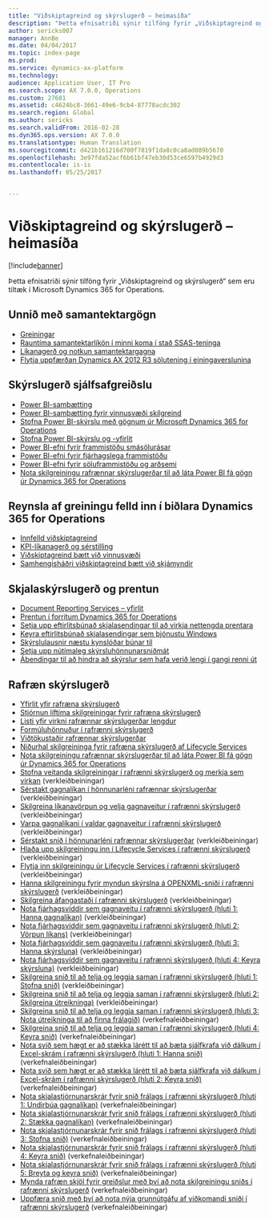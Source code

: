 ```yaml
---
title: "Viðskiptagreind og skýrslugerð – heimasíða"
description: "Þetta efnisatriði sýnir tilföng fyrir „Viðskiptagreind og skýrslugerð“ sem eru tiltæk í Microsoft Dynamics 365 for Operations."
author: sericks007
manager: AnnBe
ms.date: 04/04/2017
ms.topic: index-page
ms.prod: 
ms.service: dynamics-ax-platform
ms.technology: 
audience: Application User, IT Pro
ms.search.scope: AX 7.0.0, Operations
ms.custom: 27681
ms.assetid: c4624bc8-3661-49e6-9cb4-87778acdc302
ms.search.region: Global
ms.author: sericks
ms.search.validFrom: 2016-02-28
ms.dyn365.ops.version: AX 7.0.0
ms.translationtype: Human Translation
ms.sourcegitcommit: d421b161216d700f7819f1da8c0ca8ad089b5670
ms.openlocfilehash: 3e97fda52acf6b61bf47eb30d53ce6597b4929d3
ms.contentlocale: is-is
ms.lasthandoff: 05/25/2017


---
```


# <a name="bi-amp-reporting-home-page"></a>Viðskiptagreind og skýrslugerð – heimasíða

[!include[banner](../includes/banner.md)]


Þetta efnisatriði sýnir tilföng fyrir „Viðskiptagreind og skýrslugerð“ sem eru tiltæk í Microsoft Dynamics 365 for Operations. 

<a name="working-with-aggregate-data"></a>Unnið með samantektargögn
---------------------------

-   [Greiningar](analytics.md)
-   [Rauntíma samantektarlíkön í minni koma í stað SSAS-teninga](..\migration-upgrade\in-memory-real-time-aggregate-models.md)
-   [Líkanagerð og notkun samantektargagna](model-aggregate-data.md)
-   [Flytja uppfærðan Dynamics AX 2012 R3 sölutening í einingaverslunina](..\migration-upgrade\migrate-upgraded-cube-entity-store.md)

## <a name="self-service-reporting"></a>Skýrslugerð sjálfsafgreiðslu
-   [Power BI-samþætting](power-bi-integration.md)
-   [Power BI-samþætting fyrir vinnusvæði skilgreind](configure-power-bi-integration.md)
-   [Stofna Power BI-skýrslu með gögnum úr Microsoft Dynamics 365 for Operations](create-powerbi-report-data.md)
-   [Stofna Power BI-skýrslu og -yfirlit](create-powerbi-report-dashboard.md)
-   [Power BI-efni fyrir frammistöðu smásölurásar](retail-channel-performance-dashboard-power-bi-data.md)
-   [Power BI-efni fyrir fjárhagslega frammistöðu](financial-performance-power-bi-content-pack.md)
-   [Power BI-efni fyrir söluframmistöðu og arðsemi](sales-profitability-performance-content-pack.md)
-   [Nota skilgreiningu rafrænnar skýrslugerðar til að láta Power BI fá gögn úr Dynamics 365 for Operations](general-electronic-reporting-report-configuration-get-data-powerbi.md)

## <a name="building-embedded-analytical-experiences-in-the-dynamics-365-for-operations-client"></a>Reynsla af greiningu felld inn í biðlara Dynamics 365 for Operations
-   [Innfelld viðskiptagreind](analytics.md#embedded-business-intelligence)
-   [KPI-líkanagerð og sérstilling](analytics.md#kpi-modeling-and-customization)
-   [Viðskiptagreind bætt við vinnusvæði](add-bi-workspaces.md)
-   [Samhengisháðri viðskiptagreind bætt við skjámyndir](add-contextual-bi-forms.md)

## <a name="document-reporting-and-printing"></a>Skjalaskýrslugerð og prentun
-   [Document Reporting Services – yfirlit](document-reporting-services.md)
-   [Prentun í forritum Dynamics 365 for Operations](print-documents.md)
-   [Setja upp eftirlitsbúnað skjalasendingar til að virkja nettengda prentara](install-document-routing-agent.md)
-   [Keyra eftirlitsbúnað skjalasendingar sem þjónustu Windows](run-document-routing-agent-as-windows-service.md)
-   [Skýrslulausnir næstu kynslóðar búnar til](create-nextgen-reporting-solutions.md)
-   [Setja upp nútímaleg skýrsluhönnunarsniðmát](install-modern-report-design-templates.md)
-   [Ábendingar til að hindra að skýrslur sem hafa verið lengi í gangi renni út](prevent-long-running-reports-timing-out.md)

## <a name="electronic-reporting"></a>Rafræn skýrslugerð
-   [Yfirlit yfir rafræna skýrslugerð](general-electronic-reporting.md)
-   [Stjórnun líftíma skilgreiningar fyrir rafræna skýrslugerð](general-electronic-reporting-manage-configuration-lifecycle.md)
-   [Listi yfir virkni rafrænnar skýrslugerðar lengdur](general-electronic-reporting-formulas-list-extension.md)
-   [Formúluhönnuður í rafrænni skýrslugerð](general-electronic-reporting-formula-designer.md)
-   [Viðtökustaðir rafrænnar skýrslugerðar](electronic-reporting-destinations.md)
-   [Niðurhal skilgreininga fyrir rafræna skýrslugerð af Lifecycle Services](download-electronic-reporting-configuration-lcs.md)
-   [Nota skilgreiningu rafrænnar skýrslugerðar til að láta Power BI fá gögn úr Dynamics 365 for Operations](general-electronic-reporting-report-configuration-get-data-powerbi.md)
-   [Stofna veitanda skilgreiningar í rafrænni skýrslugerð og merkja sem virkan](http://ax.help.dynamics.com/en/wiki/er-select-service-provider/) (verkleiðbeiningar)
-   [Sérstakt gagnalíkan í hönnunarléni rafrænnar skýrslugerðar](http://ax.help.dynamics.com/en/wiki/er-design-domain-specific-data-model/) (verkleiðbeiningar)
-   [Skilgreina líkanavörpun og velja gagnaveitur í rafrænni skýrslugerð](http://ax.help.dynamics.com/en/wiki/er-define-model-mapping-and-select-data-sources/) (verkleiðbeiningar)
-   [Varpa gagnalíkani í valdar gagnaveitur í rafrænni skýrslugerð](http://ax.help.dynamics.com/en/wiki/er-map-data-model-to-selected-data-sources/) (verkleiðbeiningar)
-   [Sérstakt snið í hönnunarléni rafrænnar skýrslugerðar](http://ax.help.dynamics.com/en/wiki/er-design-domain-specific-format/) (verkleiðbeiningar)
-   [Hlaða upp skilgreiningu inn í Lifecycle Services í rafrænni skýrslugerð](http://ax.help.dynamics.com/en/wiki/upload-a-configuration-into-lifecycle-services/) (verkleiðbeiningar)
-   [Flytja inn skilgreiningu úr Lifecycle Services í rafrænni skýrslugerð](http://ax.help.dynamics.com/en/wiki/import-a-configuration-from-lifecycle-services/) (verkleiðbeiningar)
-   [Hanna skilgreiningu fyrir myndun skýrslna á OPENXML-sniði í rafrænni skýrslugerð](http://ax.help.dynamics.com/en/wiki/design-a-configuration-for-generating-reports-in-openxml-format/) (verkleiðbeiningar)
-   [Skilgreina áfangastaði í rafrænni skýrslugerð](http://ax.help.dynamics.com/en/wiki/configure-destinations/) (verkleiðbeiningar)
-   [Nota fjárhagsvíddir sem gagnaveitu í rafrænni skýrslugerð (hluti 1: Hanna gagnalíkan)](http://ax.help.dynamics.com/en/wiki/er-use-financial-dimensions-as-a-data-source-part-1-design-data-model/) (verkleiðbeiningar)
-   [Nota fjárhagsvíddir sem gagnaveitu í rafrænni skýrslugerð (hluti 2: Vörpun líkans)](http://ax.help.dynamics.com/en/wiki/er-use-financial-dimensions-as-a-data-source-part-2-model-mapping/) (verkleiðbeiningar)
-   [Nota fjárhagsvíddir sem gagnaveitu í rafrænni skýrslugerð (hluti 3: Hanna skýrsluna)](http://ax.help.dynamics.com/en/wiki/er-use-financial-dimensions-as-a-data-source-part-3-design-the-report/) (verkleiðbeiningar)
-   [Nota fjárhagsvíddir sem gagnaveitu í rafrænni skýrslugerð (hluti 4: Keyra skýrsluna)](http://ax.help.dynamics.com/en/wiki/er-use-financial-dimensions-as-a-data-source-part-4-run-the-report/) (verkleiðbeiningar)
-   [Skilgreina snið til að telja og leggja saman í rafrænni skýrslugerð (hluti 1: Stofna snið)](http://ax.help.dynamics.com/en/wiki/er-configure-format-to-do-counting-and-summing-part-1-create-format/) (verkleiðbeiningar)
-   [Skilgreina snið til að telja og leggja saman í rafrænni skýrslugerð (hluti 2: Skilgreina útreikninga)](http://ax.help.dynamics.com/en/wiki/er-configure-format-to-do-counting-and-summing-part-2-configure-computations/) (verkleiðbeiningar)
-   [Skilgreina snið til að telja og leggja saman í rafrænni skýrslugerð (hluti 3: Nota útreikninga til að finna frálagið)](http://ax.help.dynamics.com/en/wiki/er-configure-format-to-do-counting-and-summing-part-3-use-computations-to-make-the-output/) (verkefnaleiðbeiningar)
-   [Skilgreina snið til að telja og leggja saman í rafrænni skýrslugerð (hluti 4: Keyra snið)](http://ax.help.dynamics.com/en/wiki/er-configure-format-to-do-counting-and-summing-part-4-run-format/) (verkefnaleiðbeiningar)
-   [Nota svið sem hægt er að stækka lárétt til að bæta sjálfkrafa við dálkum í Excel-skrám í rafrænni skýrslugerð (hluti 1: Hanna snið)](http://ax.help.dynamics.com/en/wiki/er-use-horizontally-expandable-ranges-to-dynamically-add-columns-in-excel-reports-part-1-design-format/) (verkefnaleiðbeiningar)
-   [Nota svið sem hægt er að stækka lárétt til að bæta sjálfkrafa við dálkum í Excel-skrám í rafrænni skýrslugerð (hluti 2: Keyra snið)](http://ax.help.dynamics.com/en/wiki/er-use-horizontally-expandable-ranges-to-dynamically-add-columns-in-excel-reports-part-2-run-format/) (verkefnaleiðbeiningar)
-   [Nota skjalastjórnunarskrár fyrir snið frálags í rafrænni skýrslugerð (hluti 1: Undirbúa gagnalíkan)](http://ax.help.dynamics.com/en/wiki/er-use-document-management-files-in-format-outputs-part-1-prepare-data-model/) (verkefnaleiðbeiningar)
-   [Nota skjalastjórnunarskrár fyrir snið frálags í rafrænni skýrslugerð (hluti 2: Stækka gagnalíkan)](http://ax.help.dynamics.com/en/wiki/er-use-document-management-files-in-format-outputs-part-2-extend-data-model/) (verkefnaleiðbeiningar)
-   [Nota skjalastjórnunarskrár fyrir snið frálags í rafrænni skýrslugerð (hluti 3: Stofna snið)](http://ax.help.dynamics.com/en/wiki/er-use-document-management-files-in-format-outputs-part-3-create-format/) (verkefnaleiðbeiningar)
-   [Nota skjalastjórnunarskrár fyrir snið frálags í rafrænni skýrslugerð (hluti 4: Keyra snið)](http://ax.help.dynamics.com/en/wiki/er-use-document-management-files-in-format-outputs-part-4-run-format/) (verkefnaleiðbeiningar)
-   [Nota skjalastjórnunarskrár fyrir snið frálags í rafrænni skýrslugerð (hluti 5: Breyta og keyra snið)](http://ax.help.dynamics.com/en/wiki/er-use-document-management-files-in-format-outputs-part-5-modify-and-run-format/) (verkefnaleiðbeiningar)
-   [Mynda rafræn skjöl fyrir greiðslur með því að nota skilgreiningu sniðs í rafrænni skýrslugerð](http://ax.help.dynamics.com/en/wiki/generate-electronic-documents-for-payments-using-a-format-configuration/) (verkefnaleiðbeiningar)
-   [Uppfæra snið með því að nota nýja grunnútgáfu af viðkomandi sniði í rafrænni skýrslugerð](http://ax.help.dynamics.com/en/wiki/upgrade-your-format-by-adopting-a-new-base-version-of-that-format/) (verkefnaleiðbeiningar)







